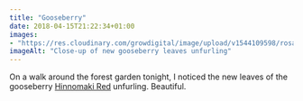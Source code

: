 ```yaml
---
title: "Gooseberry"
date: 2018-04-15T21:22:34+01:00
images: 
- "https://res.cloudinary.com/growdigital/image/upload/v1544109598/rosa-rugosa-leaf-41478590801.jpg"
imageAlt: "Close-up of new gooseberry leaves unfurling"
---
```


On a walk around the forest garden tonight, I noticed the new leaves of the gooseberry [Hinnomaki Red](https://www.agroforestry.co.uk/product/gooseberry-ribes-uva-crispa-hino-red-br/) unfurling. Beautiful.
